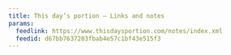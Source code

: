 ```yaml
---
title: This day’s portion – Links and notes
params:
  feedlink: https://www.thisdaysportion.com/notes/index.xml
  feedid: d67bb7637203fbab4e57c1bf43e515f3
---
```

